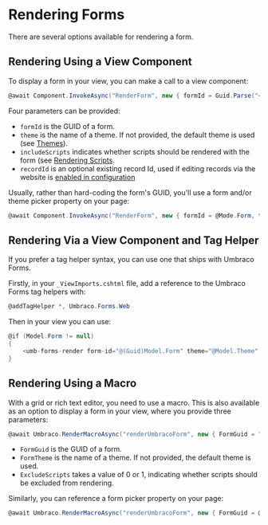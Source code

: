 # Rendering Forms

There are several options available for rendering a form.

## Rendering Using a View Component

To display a form in your view, you can make a call to a view component:

```csharp
@await Component.InvokeAsync("RenderForm", new { formId = Guid.Parse("<form guid>"), theme = "", includeScripts = true|false })
```

Four parameters can be provided:

- `formId` is the GUID of a form.
- `theme` is the name of a theme. If not provided, the default theme is used (see [Themes](./themes.md)).
- `includeScripts` indicates whether scripts should be rendered with the form (see [Rendering Scripts](./rendering-scripts.md).
- `recordId` is an optional existing record Id, used if editing records via the website is [enabled in configuration](../developer/configuration/README.md#alloweditableformsubmissions)

Usually, rather than hard-coding the form's GUID, you'll use a form and/or theme picker property on your page:

```csharp
@await Component.InvokeAsync("RenderForm", new { formId = @Mode.Form, theme = @Model.Theme, includeScripts = false })
```

## Rendering Via a View Component and Tag Helper

If you prefer a tag helper syntax, you can use one that ships with Umbraco Forms.

Firstly, in your `_ViewImports.cshtml` file, add a reference to the Umbraco Forms tag helpers with:

```csharp
@addTagHelper *, Umbraco.Forms.Web
```

Then in your view you can use:

```csharp
@if (Model.Form != null)
{
    <umb-forms-render form-id="@(Guid)Model.Form" theme="@Model.Theme" include-scripts="false" />
}
```

## Rendering Using a Macro

With a grid or rich text editor, you need to use a macro. This is also available as an option to display a form in your view, where you provide three parameters:

```csharp
@await Umbraco.RenderMacroAsync("renderUmbracoForm", new { FormGuid = "", FormTheme = "", ExcludeScripts = "0|1" })
```

- `FormGuid` is the GUID of a form.
- `FormTheme` is the name of a theme. If not provided, the default theme is used.
- `ExcludeScripts` takes a value of 0 or 1, indicating whether scripts should be excluded from rendering.

Similarly, you can reference a form picker property on your page:

```csharp
@await Umbraco.RenderMacroAsync("renderUmbracoForm", new { FormGuid = @Model.Form, ExcludeScripts = "1" })
```
